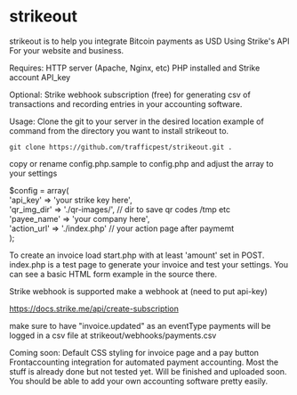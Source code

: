 # strikeout

strikeout is to help you integrate Bitcoin payments as USD
Using Strike's API For your website and business.

Requires:
HTTP server (Apache, Nginx, etc) 
PHP installed and
Strike account API_key

Optional:
Strike webhook subscription (free) for generating csv of transactions
and recording entries in your accounting software.

Usage:
Clone the git to your server in the desired location
example of command from the directory you want to install strikeout to.

`git clone https://github.com/trafficpest/strikeout.git .`

copy or rename config.php.sample to config.php and adjust the array 
to your settings

$config = array(<br>
'api_key' => 'your strike key here',<br>
'qr_img_dir' => './qr-images/', // dir to save qr codes /tmp etc<br>
'payee_name' => 'your company here',<br>
'action_url' => './index.php' // your action page after paymemt<br>
  );

To create an invoice load start.php with at least 'amount' set in POST.
index.php is a test page to generate your invoice and test your settings. 
You can see a basic HTML form example in the source there.

Strike webhook is supported make a webhook at (need to put api-key)

https://docs.strike.me/api/create-subscription

make sure to have "invoice.updated" as an eventType
payments will be logged in a csv file at strikeout/webhooks/payments.csv


Coming soon:
Default CSS styling for invoice page and a pay button
Frontaccounting integration for automated payment accounting. Most
the stuff is already done but not tested yet. Will be finished
and uploaded soon. You should be able to add your own accounting
software pretty easily.
